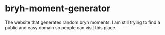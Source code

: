 # bryh-moment-generator
The website that generates random bryh moments. I am still trying to find a public and easy domain so people can visit this place.
